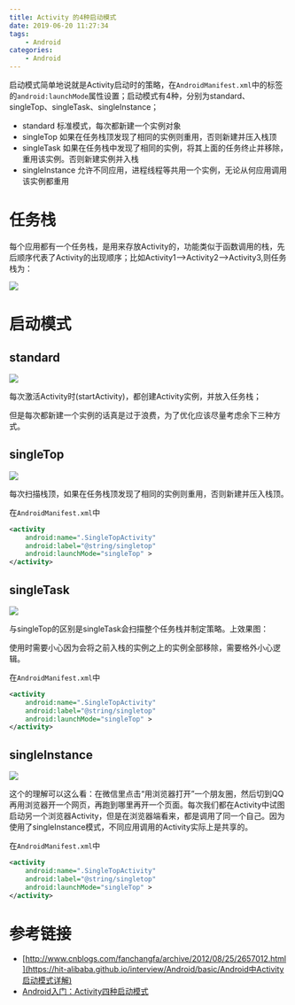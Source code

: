 ```yaml
---
title: Activity 的4种启动模式
date: 2019-06-20 11:27:34
tags:
    - Android
categories:
    - Android
---
```


启动模式简单地说就是Activity启动时的策略，在`AndroidManifest.xml`中的标签的`android:launchMode`属性设置；启动模式有4种，分别为standard、singleTop、singleTask、singleInstance；

<!-- more -->

- standard 标准模式，每次都新建一个实例对象
- singleTop 如果在任务栈顶发现了相同的实例则重用，否则新建并压入栈顶
- singleTask 如果在任务栈中发现了相同的实例，将其上面的任务终止并移除，重用该实例。否则新建实例并入栈
- singleInstance 允许不同应用，进程线程等共用一个实例，无论从何应用调用该实例都重用

# 任务栈

每个应用都有一个任务栈，是用来存放Activity的，功能类似于函数调用的栈，先后顺序代表了Activity的出现顺序；比如Activity1-->Activity2-->Activity3,则任务栈为：

![](taskstack.gif)

# 启动模式

## standard

![](standard.gif)

每次激活Activity时(startActivity)，都创建Activity实例，并放入任务栈；

但是每次都新建一个实例的话真是过于浪费，为了优化应该尽量考虑余下三种方式。

## singleTop

![](singleTop.gif)

每次扫描栈顶，如果在任务栈顶发现了相同的实例则重用，否则新建并压入栈顶。

在`AndroidManifest.xml`中

``` xml
<activity
    android:name=".SingleTopActivity"
    android:label="@string/singletop"
    android:launchMode="singleTop" >
</activity>
```

##  singleTask

![](singleTask.gif)

与singleTop的区别是singleTask会扫描整个任务栈并制定策略。上效果图：

使用时需要小心因为会将之前入栈的实例之上的实例全部移除，需要格外小心逻辑。

在`AndroidManifest.xml`中

``` xml
<activity
    android:name=".SingleTopActivity"
    android:label="@string/singletop"
    android:launchMode="singleTop" >
</activity>
```

## singleInstance

![](singleInstance.gif)

这个的理解可以这么看：在微信里点击“用浏览器打开”一个朋友圈，然后切到QQ再用浏览器开一个网页，再跑到哪里再开一个页面。每次我们都在Activity中试图启动另一个浏览器Activity，但是在浏览器端看来，都是调用了同一个自己。因为使用了singleInstance模式，不同应用调用的Activity实际上是共享的。

在`AndroidManifest.xml`中

``` xml
<activity
    android:name=".SingleTopActivity"
    android:label="@string/singletop"
    android:launchMode="singleTop" >
</activity>
```

# 参考链接

- [http://www.cnblogs.com/fanchangfa/archive/2012/08/25/2657012.html](https://hit-alibaba.github.io/interview/Android/basic/Android中Activity启动模式详解)
- [Android入门：Activity四种启动模式](http://www.cnblogs.com/meizixiong/archive/2013/07/03/3170591.html)